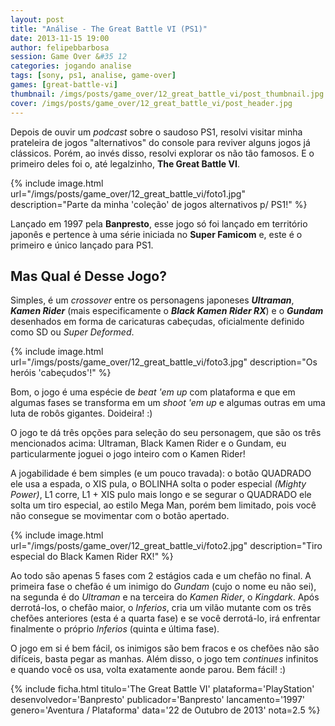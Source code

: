 ```yaml
---
layout: post
title: "Análise - The Great Battle VI (PS1)"
date: 2013-11-15 19:00
author: felipebbarbosa
session: Game Over &#35 12
categories: jogando analise
tags: [sony, ps1, analise, game-over]
games: [great-battle-vi]
thumbnail: /imgs/posts/game_over/12_great_battle_vi/post_thumbnail.jpg
cover: /imgs/posts/game_over/12_great_battle_vi/post_header.jpg
---
```


Depois de ouvir um _podcast_ sobre o saudoso PS1, resolvi visitar minha prateleira de jogos "alternativos" do console para reviver alguns jogos já clássicos. Porém, ao invés disso, resolvi explorar os não tão famosos. E o primeiro deles foi o, até legalzinho, **The Great Battle VI**.

<!--more-->

{% include image.html url="/imgs/posts/game_over/12_great_battle_vi/foto1.jpg" description="Parte da minha 'coleção' de jogos alternativos p/ PS1!" %}

Lançado em 1997 pela **Banpresto**, esse jogo só foi lançado em território japonês e pertence à uma série iniciada no **Super Famicom** e, este é o primeiro e único lançado para PS1.

## Mas Qual é Desse Jogo?

Simples, é um _crossover_ entre os personagens japoneses **_Ultraman_**, **_Kamen Rider_** (mais especificamente o **_Black Kamen Rider RX_**) e o **_Gundam_** desenhados em forma de caricaturas cabeçudas, oficialmente definido como SD ou _Super Deformed_.

{% include image.html url="/imgs/posts/game_over/12_great_battle_vi/foto3.jpg" description="Os heróis 'cabeçudos'!" %}

Bom, o jogo é uma espécie de _beat 'em up_ com plataforma e que em algumas fases se transforma em um _shoot 'em up_ e algumas outras em uma luta de robôs gigantes. Doideira! :)

O jogo te dá três opções para seleção do seu personagem, que são os três mencionados acima: Ultraman, Black Kamen Rider e o Gundam, eu particularmente joguei o jogo inteiro com o Kamen Rider!

A jogabilidade é bem simples (e um pouco travada): o botão QUADRADO ele usa a espada, o XIS pula, o BOLINHA solta o poder especial _(Mighty Power)_, L1 corre, L1 + XIS pulo mais longo e se segurar o QUADRADO ele solta um tiro especial, ao estilo Mega Man, porém bem limitado, pois você não consegue se movimentar com o botão apertado.

{% include image.html url="/imgs/posts/game_over/12_great_battle_vi/foto2.jpg" description="Tiro especial do Black Kamen Rider RX!" %}

Ao todo são apenas 5 fases com 2 estágios cada e um chefão no final. A primeira fase o chefão é um inimigo do _Gundam_ (cujo o nome eu não sei), na segunda é do _Ultraman_ e na terceira do _Kamen Rider_, o _Kingdark_. Após derrotá-los, o chefão maior, o _Inferios_, cria um vilão mutante com os três chefões anteriores (esta é a quarta fase) e se você derrotá-lo, irá enfrentar finalmente o próprio _Inferios_ (quinta e última fase).

O jogo em si é bem fácil, os inimigos são bem fracos e os chefões não são difíceis, basta pegar as manhas. Além disso, o jogo tem _continues_ infinitos e quando você os usa, volta exatamente aonde parou. Bem fácil! :)

{% include ficha.html
  titulo='The Great Battle VI'
  plataforma='PlayStation'
  desenvolvedor='Banpresto'
  publicador='Banpresto'
  lancamento='1997'
  genero='Aventura / Plataforma'
  data='22 de Outubro de 2013'
  nota=2.5 %}
